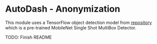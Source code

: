 # AutoDash - Anonymization

This module uses a TensorFlow object detection model from
[repository](https://github.com/yeephycho/tensorflow-face-detection)
which is a pre-trained MobileNet Single Shot MultiBox Detector.

TODO: Finish README
